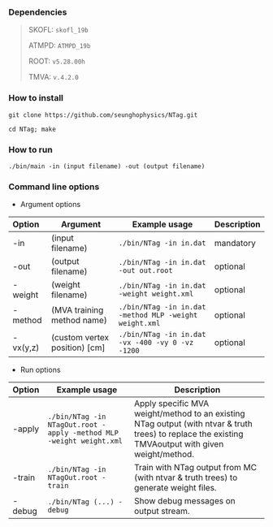 ### Dependencies

> SKOFL: `skofl_19b`
> 
> ATMPD: `ATMPD_19b`
>
> ROOT: `v5.28.00h`
> 
> TMVA: `v.4.2.0`

### How to install
```
git clone https://github.com/seunghophysics/NTag.git
```
```
cd NTag; make
```

### How to run
```
./bin/main -in (input filename) -out (output filename)
```

### Command line options

* Argument options

| Option | Argument | Example usage | Description  |
|:-----------------|---|------------------------|----------------|
| -in  | (input filename) | `./bin/NTag -in in.dat` | mandatory |
| -out  |(output filename) | `./bin/NTag -in in.dat -out out.root` | optional |
| -weight | (weight filename) | `./bin/NTag -in in.dat -weight weight.xml` | optional |
| -method | (MVA training method name) | `./bin/NTag -in in.dat -method MLP -weight weight.xml` | optional |
| -vx(y,z) | (custom vertex position) [cm] | `./bin/NTag -in in.dat -vx -400 -vy 0 -vz -1200`  | optional |

* Run options

| Option | Example usage | Description  |
|:----------------|-------------------------------------|----------------|
| -apply  | `./bin/NTag -in NTagOut.root -apply -method MLP -weight weight.xml` | Apply specific MVA weight/method to an existing NTag output (with ntvar & truth trees) to replace the existing TMVAoutput with given weight/method. |
| -train  | `./bin/NTag -in NTagOut.root -train` | Train with NTag output from MC (with ntvar & truth trees) to generate weight files. |
| -debug  | `./bin/NTag (...) -debug` | Show debug messages on output stream. |